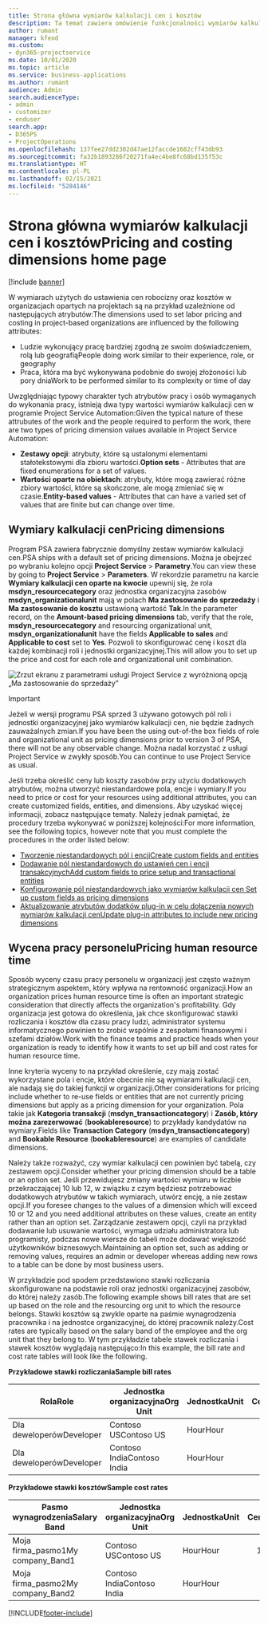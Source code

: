 ```yaml
---
title: Strona główna wymiarów kalkulacji cen i kosztów
description: Ta temat zawiera omówienie funkcjonalności wymiarów kalkulacji cen.
author: rumant
manager: kfend
ms.custom:
- dyn365-projectservice
ms.date: 10/01/2020
ms.topic: article
ms.service: business-applications
ms.author: rumant
audience: Admin
search.audienceType:
- admin
- customizer
- enduser
search.app:
- D365PS
- ProjectOperations
ms.openlocfilehash: 137fee27dd2302d47ae12faccde1682cff43db93
ms.sourcegitcommit: fa32b1893286f20271fa4ec4be8fc68bd135f53c
ms.translationtype: HT
ms.contentlocale: pl-PL
ms.lasthandoff: 02/15/2021
ms.locfileid: "5284146"
---
```

# <a name="pricing-and-costing-dimensions-home-page"></a><span data-ttu-id="5202f-103">Strona główna wymiarów kalkulacji cen i kosztów</span><span class="sxs-lookup"><span data-stu-id="5202f-103">Pricing and costing dimensions home page</span></span>

[!include [banner](../includes/psa-now-project-operations.md)]

<span data-ttu-id="5202f-104">W wymiarach użytych do ustawienia cen robocizny oraz kosztów w organizacjach opartych na projektach są na przykład uzależnione od następujących atrybutów:</span><span class="sxs-lookup"><span data-stu-id="5202f-104">The dimensions used to set labor pricing and costing in project-based organizations are influenced by the following attributes:</span></span>

- <span data-ttu-id="5202f-105">Ludzie wykonujący pracę bardziej zgodną ze swoim doświadczeniem, rolą lub geografią</span><span class="sxs-lookup"><span data-stu-id="5202f-105">People doing work similar to their experience, role, or geography</span></span>
- <span data-ttu-id="5202f-106">Praca, która ma być wykonywana podobnie do swojej złożoności lub pory dnia</span><span class="sxs-lookup"><span data-stu-id="5202f-106">Work to be performed similar to its complexity or time of day</span></span>

<span data-ttu-id="5202f-107">Uwzględniając typowy charakter tych atrybutów pracy i osób wymaganych do wykonania pracy, istnieją dwa typy wartości wymiarów kalkulacji cen w programie Project Service Automation:</span><span class="sxs-lookup"><span data-stu-id="5202f-107">Given the typical nature of these attrubutes of the work and the people required to perform the work, there are two types of pricing dimension values available in Project Service Automation:</span></span> 

- <span data-ttu-id="5202f-108">**Zestawy opcji**: atrybuty, które są ustalonymi elementami stałotekstowymi dla zbioru wartości.</span><span class="sxs-lookup"><span data-stu-id="5202f-108">**Option sets** - Attributes that are fixed enumerations for a set of values.</span></span>
- <span data-ttu-id="5202f-109">**Wartości oparte na obiektach**: atrybuty, które mogą zawierać różne zbiory wartości, które są skończone, ale mogą zmieniać się w czasie.</span><span class="sxs-lookup"><span data-stu-id="5202f-109">**Entity-based values** - Attributes that can have a varied set of values that are finite but can change over time.</span></span>

## <a name="pricing-dimensions"></a><span data-ttu-id="5202f-110">Wymiary kalkulacji cen</span><span class="sxs-lookup"><span data-stu-id="5202f-110">Pricing dimensions</span></span>

<span data-ttu-id="5202f-111">Program PSA zawiera fabrycznie domyślny zestaw wymiarów kalkulacji cen.</span><span class="sxs-lookup"><span data-stu-id="5202f-111">PSA ships with a default set of pricing dimensions.</span></span> <span data-ttu-id="5202f-112">Można je obejrzeć po wybraniu kolejno opcji **Project Service** > **Parametry**.</span><span class="sxs-lookup"><span data-stu-id="5202f-112">You can view these by going to **Project Service** > **Parameters**.</span></span> <span data-ttu-id="5202f-113">W rekordzie parametru na karcie **Wymiary kalkulacji cen oparte na kwocie** upewnij się, że rola **msdyn_resourcecategory** oraz jednostka organizacyjna zasobów **msdyn_organizationalunit** mają w polach **Ma zastosowanie do sprzedaży** i **Ma zastosowanie do kosztu** ustawioną wartość **Tak**.</span><span class="sxs-lookup"><span data-stu-id="5202f-113">In the parameter record, on the **Amount-based pricing dimensions** tab, verify that the role, **msdyn_resourcecategory** and resourcing organizational unit, **msdyn_organizationalunit** have the fields **Applicable to sales** and **Applicable to cost** set to **Yes**.</span></span> <span data-ttu-id="5202f-114">Pozwoli to skonfigurować cenę i koszt dla każdej kombinacji roli i jednostki organizacyjnej.</span><span class="sxs-lookup"><span data-stu-id="5202f-114">This will allow you to set up the price and cost for each role and organizational unit combination.</span></span>

![Zrzut ekranu z parametrami usługi Project Service z wyróżnioną opcją „Ma zastosowanie do sprzedaży”](media/PS-OOB-parameters.png)

> [!IMPORTANT]
> <span data-ttu-id="5202f-116">Jeżeli w wersji programu PSA sprzed 3 używano gotowych pól roli i jednostki organizacyjnej jako wymiarów kalkulacji cen, nie będzie żadnych zauważalnych zmian.</span><span class="sxs-lookup"><span data-stu-id="5202f-116">If you have been the using out-of-the box fields of role and organizational unit as pricing dimensions prior to version 3 of PSA, there will not be any observable change.</span></span> <span data-ttu-id="5202f-117">Można nadal korzystać z usługi Project Service w zwykły sposób.</span><span class="sxs-lookup"><span data-stu-id="5202f-117">You can continue to use Project Service as usual.</span></span> 

<span data-ttu-id="5202f-118">Jeśli trzeba określić ceny lub koszty zasobów przy użyciu dodatkowych atrybutów, można utworzyć niestandardowe pola, encje i wymiary.</span><span class="sxs-lookup"><span data-stu-id="5202f-118">If you need to price or cost for your resources using additional attributes, you can create customized fields, entities, and dimensions.</span></span> <span data-ttu-id="5202f-119">Aby uzyskać więcej informacji, zobacz następujące tematy. Należy jednak pamiętać, że procedury trzeba wykonywać w poniższej kolejności:</span><span class="sxs-lookup"><span data-stu-id="5202f-119">For more information, see the following topics, however note that you must complete the procedures in the order listed below:</span></span>

- [<span data-ttu-id="5202f-120">Tworzenie niestandardowych pól i encji</span><span class="sxs-lookup"><span data-stu-id="5202f-120">Create custom fields and entities</span></span>](create-custom-fields-entities.md)
- [<span data-ttu-id="5202f-121">Dodawanie pól niestandardowych do ustawień cen i encji transakcyjnych</span><span class="sxs-lookup"><span data-stu-id="5202f-121">Add custom fields to price setup and transactional entities</span></span>](field-references.md)
- [<span data-ttu-id="5202f-122">Konfigurowanie pól niestandardowych jako wymiarów kalkulacji cen </span><span class="sxs-lookup"><span data-stu-id="5202f-122">Set up custom fields as pricing dimensions</span></span>](set-up-pricing-dimensions.md)
- [<span data-ttu-id="5202f-123">Aktualizowanie atrybutów dodatków plug-in w celu dołączenia nowych wymiarów kalkulacji cen</span><span class="sxs-lookup"><span data-stu-id="5202f-123">Update plug-in attributes to include new pricing dimensions</span></span>](update-plug-in-attributes.md)

## <a name="pricing-human-resource-time"></a><span data-ttu-id="5202f-124">Wycena pracy personelu</span><span class="sxs-lookup"><span data-stu-id="5202f-124">Pricing human resource time</span></span>
<span data-ttu-id="5202f-125">Sposób wyceny czasu pracy personelu w organizacji jest często ważnym strategicznym aspektem, który wpływa na rentowność organizacji.</span><span class="sxs-lookup"><span data-stu-id="5202f-125">How an organization prices human resource time is often an important strategic consideration that directly affects the organization's profitability.</span></span> <span data-ttu-id="5202f-126">Gdy organizacja jest gotowa do określenia, jak chce skonfigurować stawki rozliczania i kosztów dla czasu pracy ludzi, administrator systemu informatycznego powinien to zrobić wspólnie z zespołami finansowymi i szefami działów.</span><span class="sxs-lookup"><span data-stu-id="5202f-126">Work with the finance teams and practice heads when your organization is ready to identify how it wants to set up bill and cost rates for human resource time.</span></span>

<span data-ttu-id="5202f-127">Inne kryteria wyceny to na przykład określenie, czy mają zostać wykorzystane pola i encje, które obecnie nie są wymiarami kalkulacji cen, ale nadają się do takiej funkcji w organizacji.</span><span class="sxs-lookup"><span data-stu-id="5202f-127">Other considerations for pricing include whether to re-use fields or entities that are not currently pricing dimensions but apply as a pricing dimension for your organization.</span></span> <span data-ttu-id="5202f-128">Pola takie jak **Kategoria transakcji** (**msdyn_transactioncategory**) i **Zasób, który można zarezerwować** (**bookableresource**) to przykłady kandydatów na wymiary.</span><span class="sxs-lookup"><span data-stu-id="5202f-128">Fields like **Transaction Category** (**msdyn_transactioncategory**) and **Bookable Resource** (**bookableresource**) are examples of candidate dimensions.</span></span> 

<span data-ttu-id="5202f-129">Należy także rozważyć, czy wymiar kalkulacji cen powinien być tabelą, czy zestawem opcji.</span><span class="sxs-lookup"><span data-stu-id="5202f-129">Consider whether your pricing dimension should be a table or an option set.</span></span> <span data-ttu-id="5202f-130">Jeśli przewidujesz zmiany wartości wymiaru w liczbie przekraczającej 10 lub 12, w związku z czym będziesz potrzebować dodatkowych atrybutów w takich wymiarach, utwórz encję, a nie zestaw opcji.</span><span class="sxs-lookup"><span data-stu-id="5202f-130">If you foresee changes to the values of a dimension which will exceed 10 or 12 and you need additional attributes on these values, create an entity rather than an option set.</span></span> <span data-ttu-id="5202f-131">Zarządzanie zestawem opcji, czyli na przykład dodawanie lub usuwanie wartości, wymaga udziału administratora lub programisty, podczas nowe wiersze do tabeli może dodawać większość użytkowników biznesowych.</span><span class="sxs-lookup"><span data-stu-id="5202f-131">Maintaining an option set, such as adding or removing values, requires an admin or developer whereas adding new rows to a table can be done by most business users.</span></span>

<span data-ttu-id="5202f-132">W przykładzie pod spodem przedstawiono stawki rozliczania skonfigurowane na podstawie roli oraz jednostki organizacyjnej zasobów, do której należy zasób.</span><span class="sxs-lookup"><span data-stu-id="5202f-132">The following example shows bill rates that are set up based on the role and the resourcing org unit to which the resource belongs.</span></span> <span data-ttu-id="5202f-133">Stawki kosztów są zwykle oparte na paśmie wynagrodzenia pracownika i na jednostce organizacyjnej, do której pracownik należy.</span><span class="sxs-lookup"><span data-stu-id="5202f-133">Cost rates are typically based on the salary band of the employee and the org unit that they belong to.</span></span> <span data-ttu-id="5202f-134">W tym przykładzie tabele stawek rozliczania i stawek kosztów wyglądają następująco:</span><span class="sxs-lookup"><span data-stu-id="5202f-134">In this example, the bill rate and cost rate tables will look like the following.</span></span>

<span data-ttu-id="5202f-135">**Przykładowe stawki rozliczania**</span><span class="sxs-lookup"><span data-stu-id="5202f-135">**Sample bill rates**</span></span>

| <span data-ttu-id="5202f-136">Rola</span><span class="sxs-lookup"><span data-stu-id="5202f-136">Role</span></span>        | <span data-ttu-id="5202f-137">Jednostka organizacyjna</span><span class="sxs-lookup"><span data-stu-id="5202f-137">Org Unit</span></span>    |<span data-ttu-id="5202f-138">Jednostka</span><span class="sxs-lookup"><span data-stu-id="5202f-138">Unit</span></span>      |<span data-ttu-id="5202f-139">Cena</span><span class="sxs-lookup"><span data-stu-id="5202f-139">Price</span></span>      |<span data-ttu-id="5202f-140">Waluta</span><span class="sxs-lookup"><span data-stu-id="5202f-140">Currency</span></span>  |
| ------------|-------------|----------|----------:|----------|
| <span data-ttu-id="5202f-141">Dla deweloperów</span><span class="sxs-lookup"><span data-stu-id="5202f-141">Developer</span></span>   | <span data-ttu-id="5202f-142">Contoso US</span><span class="sxs-lookup"><span data-stu-id="5202f-142">Contoso US</span></span>  |<span data-ttu-id="5202f-143">Hour</span><span class="sxs-lookup"><span data-stu-id="5202f-143">Hour</span></span> | <span data-ttu-id="5202f-144">200</span><span class="sxs-lookup"><span data-stu-id="5202f-144">200</span></span>|<span data-ttu-id="5202f-145">USD</span><span class="sxs-lookup"><span data-stu-id="5202f-145">USD</span></span>     |
| <span data-ttu-id="5202f-146">Dla deweloperów</span><span class="sxs-lookup"><span data-stu-id="5202f-146">Developer</span></span>   | <span data-ttu-id="5202f-147">Contoso India</span><span class="sxs-lookup"><span data-stu-id="5202f-147">Contoso India</span></span> |<span data-ttu-id="5202f-148">Hour</span><span class="sxs-lookup"><span data-stu-id="5202f-148">Hour</span></span>|   <span data-ttu-id="5202f-149">112</span><span class="sxs-lookup"><span data-stu-id="5202f-149">112</span></span>|<span data-ttu-id="5202f-150">USD</span><span class="sxs-lookup"><span data-stu-id="5202f-150">USD</span></span>     |


<span data-ttu-id="5202f-151">**Przykładowe stawki kosztów**</span><span class="sxs-lookup"><span data-stu-id="5202f-151">**Sample cost rates**</span></span>

| <span data-ttu-id="5202f-152">Pasmo wynagrodzenia</span><span class="sxs-lookup"><span data-stu-id="5202f-152">Salary Band</span></span>     | <span data-ttu-id="5202f-153">Jednostka organizacyjna</span><span class="sxs-lookup"><span data-stu-id="5202f-153">Org Unit</span></span>    |<span data-ttu-id="5202f-154">Jednostka</span><span class="sxs-lookup"><span data-stu-id="5202f-154">Unit</span></span>      |<span data-ttu-id="5202f-155">Cena</span><span class="sxs-lookup"><span data-stu-id="5202f-155">Price</span></span>      |<span data-ttu-id="5202f-156">Waluta</span><span class="sxs-lookup"><span data-stu-id="5202f-156">Currency</span></span>  |
| ----------------|-------------|----------|----------:|----------|
| <span data-ttu-id="5202f-157">Moja firma_pasmo1</span><span class="sxs-lookup"><span data-stu-id="5202f-157">My company_Band1</span></span> | <span data-ttu-id="5202f-158">Contoso US</span><span class="sxs-lookup"><span data-stu-id="5202f-158">Contoso US</span></span>  |<span data-ttu-id="5202f-159">Hour</span><span class="sxs-lookup"><span data-stu-id="5202f-159">Hour</span></span> | <span data-ttu-id="5202f-160">145</span><span class="sxs-lookup"><span data-stu-id="5202f-160">145</span></span>|<span data-ttu-id="5202f-161">USD</span><span class="sxs-lookup"><span data-stu-id="5202f-161">USD</span></span>     |
| <span data-ttu-id="5202f-162">Moja firma_pasmo2</span><span class="sxs-lookup"><span data-stu-id="5202f-162">My company_Band2</span></span> | <span data-ttu-id="5202f-163">Contoso India</span><span class="sxs-lookup"><span data-stu-id="5202f-163">Contoso India</span></span> |<span data-ttu-id="5202f-164">Hour</span><span class="sxs-lookup"><span data-stu-id="5202f-164">Hour</span></span>|   <span data-ttu-id="5202f-165">67</span><span class="sxs-lookup"><span data-stu-id="5202f-165">67</span></span>|<span data-ttu-id="5202f-166">USD</span><span class="sxs-lookup"><span data-stu-id="5202f-166">USD</span></span>     |


[!INCLUDE[footer-include](../includes/footer-banner.md)]